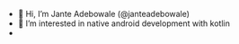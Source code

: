 - 👋 Hi, I’m Jante Adebowale (@janteadebowale)
- 👀 I’m interested in native android development with kotlin
- 
<!---
janteadebowale/janteadebowale is a ✨ special ✨ repository because its `README.md` (this file) appears on your GitHub profile.
You can click the Preview link to take a look at your changes.
--->

